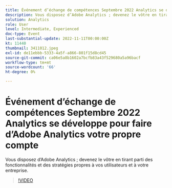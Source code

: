 ```yaml
---
title: Événement d’échange de compétences Septembre 2022 Analytics se développe pour faire d’Adobe Analytics votre propre compte
description: Vous disposez d’Adobe Analytics ; devenez le vôtre en tirant parti des fonctionnalités et des stratégies propres à vos utilisateurs et à votre entreprise.
solution: Analytics
role: User
level: Intermediate, Experienced
doc-type: Event
last-substantial-update: 2022-11-11T00:00:00Z
kt: 11440
thumbnail: 3411012.jpeg
exl-id: de11ebbb-5333-4a5f-a866-801f15d8cd45
source-git-commit: ca06e5a8b1602a7bcfb83a43f529680a5a96bacf
workflow-type: tm+mt
source-wordcount: '66'
ht-degree: 0%

---
```


# Événement d’échange de compétences Septembre 2022 Analytics se développe pour faire d’Adobe Analytics votre propre compte

Vous disposez d’Adobe Analytics ; devenez le vôtre en tirant parti des fonctionnalités et des stratégies propres à vos utilisateurs et à votre entreprise.

>[!VIDEO](https://video.tv.adobe.com/v/3411012/?quality=12&learn=on)
